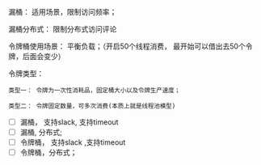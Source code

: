 



漏桶： 适用场景，限制访问频率；

漏桶分布式： 限制分布式访问评论

令牌桶使用场景： 平衡负载；（开启50个线程消费， 最开始可以借出去50个令牌，后面会变少）

令牌类型：

    类型一： 令牌为一次性消耗品，固定桶大小以及令牌生产速度；

    类型二： 令牌固定数量，可多次消费(本质上就是线程池模型)




- [ ] 漏桶， 支持slack, 支持timeout
- [ ] 漏桶, 分布式;
- [ ] 令牌桶， 支持slack ,支持timeout
- [ ] 令牌桶，分布式；
